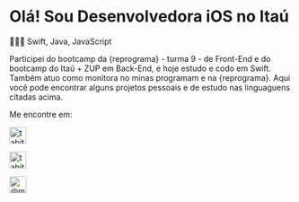 # Olá! Sou Desenvolvedora iOS no Itaú

👩🏽‍💻  Swift, Java, JavaScript

Participei do bootcamp da {reprograma} - turma 9 - de Front-End e do bootcamp do Itaú + ZUP em Back-End, e hoje estudo e codo em Swift. Também atuo como monitora no minas programam e na {reprograma}. 
Aqui você pode encontrar alguns projetos pessoais e de estudo nas linguaguens citadas acima.

Me encontre em:
<p align="left">
<a href="https://linkedin.com/in/tabita-barbosa" target="blank"><img align="center" src="https://cdn.icon-icons.com/icons2/792/PNG/512/LINKEDIN_icon-icons.com_65538.png" alt="tabita-barbosa" height="30" width="30" /></a>

<a href="https://www.behance.net/tabitabarbosa" target="blank"><img align="center" src="https://cdn.icon-icons.com/icons2/792/PNG/512/BEHANCE_icon-icons.com_65578.png" alt="tabitabarbosa" height="30" width="30" /></a>

<a href="https://instagram.com/@mari4_bunit4" target="blank"><img align="center" src="https://cdn.icon-icons.com/icons2/792/PNG/512/INSTAGRAM_icon-icons.com_65535.png" alt="@mari4_bunit4" height="30" width="30" /></a>
</p>
